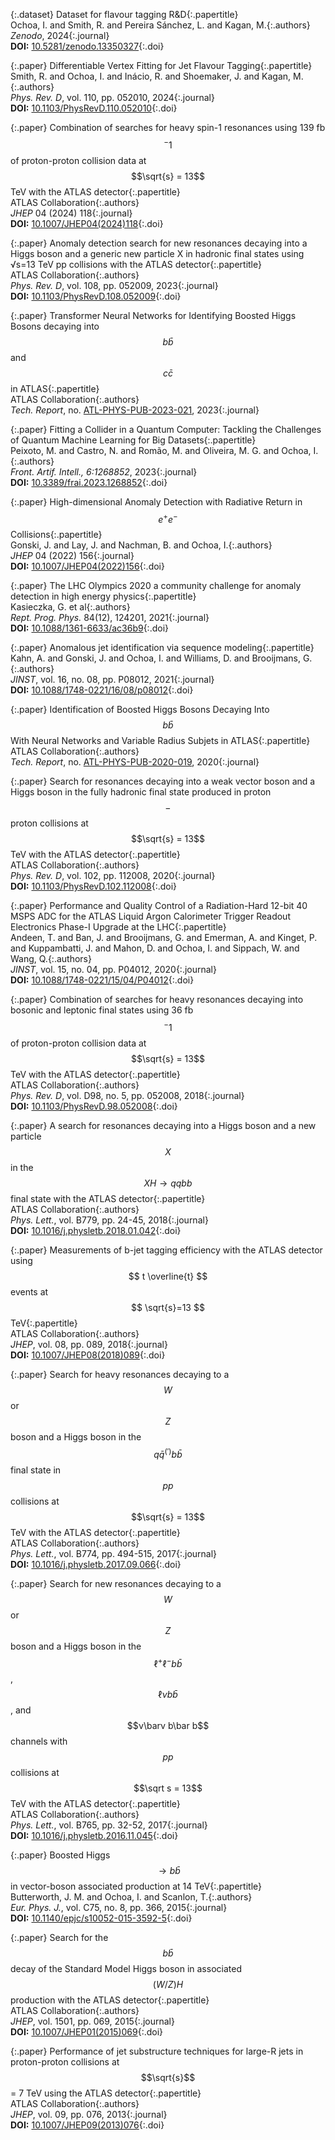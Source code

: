 {:.dataset}
<span>Dataset for flavour tagging R&D</span>{:.papertitle}  
<span>Ochoa, I. and Smith, R. and Pereira Sánchez, L. and Kagan, M.</span>{:.authors}  
<span>_Zenodo_, 2024</span>{:.journal}  
<span>**DOI:** [10.5281/zenodo.13350327](https://doi.org/10.5281/zenodo.13350327)</span>{:.doi}

{:.paper}
<span>Differentiable Vertex Fitting for Jet Flavour Tagging</span>{:.papertitle}  
<span>Smith, R. and Ochoa, I. and Inácio, R. and Shoemaker, J. and Kagan, M.</span>{:.authors}  
<span>_Phys. Rev. D_, vol. 110, pp. 052010, 2024</span>{:.journal}  
<span>**DOI:** [10.1103/PhysRevD.110.052010](https://journals.aps.org/prd/abstract/10.1103/PhysRevD.110.052010)</span>{:.doi}

{:.paper}
<span>Combination of searches for heavy spin-1 resonances using 139 fb$$^−1$$ of proton-proton collision data at $$\sqrt{s} = 13$$ TeV with the ATLAS detector</span>{:.papertitle}  
<span>ATLAS Collaboration</span>{:.authors}  
<span>_JHEP_ 04 (2024) 118</span>{:.journal}  
<span>**DOI:** [10.1007/JHEP04(2024)118](https://link.springer.com/article/10.1007/JHEP04(2024)118)</span>{:.doi}  

{:.paper}
<span> Anomaly detection search for new resonances decaying into a Higgs boson and a generic new particle X in hadronic final states using √s=13 TeV pp collisions with the ATLAS detector</span>{:.papertitle}  
<span>ATLAS Collaboration</span>{:.authors}  
<span>_Phys. Rev. D_, vol. 108, pp. 052009, 2023</span>{:.journal}  
<span>**DOI:** [10.1103/PhysRevD.108.052009](https://doi.org/10.1103/PhysRevD.108.052009)</span>{:.doi}  

{:.paper}
<span>Transformer Neural Networks for Identifying Boosted Higgs Bosons decaying into
$$b\bar{b}$$ and $$c\bar{c}$$ in ATLAS</span>{:.papertitle}  
<span>ATLAS Collaboration</span>{:.authors}  
<span>_Tech. Report_, no. [ATL-PHYS-PUB-2023-021](https://atlas.web.cern.ch/Atlas/GROUPS/PHYSICS/PUBNOTES/ATL-PHYS-PUB-2023-021/), 2023</span>{:.journal} 

{:.paper}
<span>Fitting a Collider in a Quantum Computer: Tackling the Challenges of Quantum Machine Learning for Big Datasets</span>{:.papertitle}  
<span>Peixoto, M. and Castro, N. and Romão, M. and Oliveira, M. G. and Ochoa, I. </span>{:.authors}  
<span>_Front. Artif. Intell., 6:1268852_, 2023</span>{:.journal}  
<span>**DOI:** [10.3389/frai.2023.1268852](https://doi.org/10.3389/frai.2023.1268852)</span>{:.doi}

{:.paper}
<span>High-dimensional Anomaly Detection with Radiative Return in $$e^{+}e^{-}$$ Collisions</span>{:.papertitle}  
<span>Gonski, J. and Lay, J. and Nachman, B. and Ochoa, I.</span>{:.authors}  
<span>_JHEP_ 04 (2022) 156</span>{:.journal}  
<span>**DOI:** [10.1007/JHEP04(2022)156](https://doi.org/10.1007/JHEP04%282022%29156)</span>{:.doi}

{:.paper}
<span>The LHC Olympics 2020 a community challenge for anomaly detection in high energy physics</span>{:.papertitle}  
<span>Kasieczka, G. et al</span>{:.authors}  
<span>_Rept. Prog. Phys._ 84(12), 124201, 2021</span>{:.journal}  
<span>**DOI:** [10.1088/1361-6633/ac36b9](https://doi.org/10.1088/1361-6633/ac36b9)</span>{:.doi}

{:.paper}
<span>Anomalous jet identification via sequence modeling</span>{:.papertitle}  
<span>Kahn, A. and Gonski, J. and Ochoa, I. and Williams, D. and Brooijmans, G.</span>{:.authors}  
<span>_JINST_, vol. 16, no. 08, pp. P08012, 2021</span>{:.journal}  
<span>**DOI:** [10.1088/1748-0221/16/08/p08012](https://doi.org/10.1088/1748-0221/16/08/p08012)</span>{:.doi}  

{:.paper}
<span>Identification of Boosted Higgs Bosons Decaying Into
$$b\bar{b}$$ With Neural Networks and Variable Radius Subjets
in ATLAS</span>{:.papertitle}  
<span>ATLAS Collaboration</span>{:.authors}  
<span>_Tech. Report_, no. [ATL-PHYS-PUB-2020-019](https://atlas.web.cern.ch/Atlas/GROUPS/PHYSICS/PUBNOTES/ATL-PHYS-PUB-2020-019/), 2020</span>{:.journal}  

{:.paper}
<span>Search for resonances decaying into a weak vector boson and a Higgs boson in the fully hadronic final state produced in proton$$-$$proton collisions at $$\sqrt{s} = 13$$ TeV with the ATLAS detector</span>{:.papertitle}  
<span>ATLAS Collaboration</span>{:.authors}  
<span>_Phys. Rev. D_, vol. 102, pp. 112008, 2020</span>{:.journal}  
<span>**DOI:** [10.1103/PhysRevD.102.112008](https://dx.doi.org/10.1103/PhysRevD.102.112008)</span>{:.doi}  

{:.paper}
<span>Performance and Quality Control of a Radiation-Hard 12-bit 40 MSPS ADC for the ATLAS Liquid Argon Calorimeter Trigger Readout Electronics Phase-I Upgrade at the LHC</span>{:.papertitle}  
<span>Andeen, T. and Ban, J. and Brooijmans, G. and Emerman, A.
and Kinget, P. and Kuppambatti, J. and Mahon, D. and
Ochoa, I. and Sippach, W. and Wang, Q.</span>{:.authors}  
<span>_JINST_, vol. 15, no. 04, pp. P04012, 2020</span>{:.journal}  
<span>**DOI:** [10.1088/1748-0221/15/04/P04012](https://dx.doi.org/10.1088/1748-0221/15/04/P04012)</span>{:.doi}  

{:.paper}
<span>Combination of searches for heavy resonances decaying
into bosonic and leptonic final states using
36 fb$$^-1$$ of proton-proton collision data at
$$\sqrt{s} = 13$$ TeV with the ATLAS detector</span>{:.papertitle}  
<span>ATLAS Collaboration</span>{:.authors}  
<span>_Phys. Rev. D_, vol. D98, no. 5, pp. 052008, 2018</span>{:.journal}  
<span>**DOI:** [10.1103/PhysRevD.98.052008](https://dx.doi.org/10.1103/PhysRevD.98.052008)</span>{:.doi}  

{:.paper}
<span>A search for resonances decaying into a Higgs boson and
a new particle $$X$$ in the $$XH \to qqbb$$ final state with
the ATLAS detector</span>{:.papertitle}  
<span>ATLAS Collaboration</span>{:.authors}  
<span>_Phys. Lett._, vol. B779, pp. 24-45, 2018</span>{:.journal}  
<span>**DOI:** [10.1016/j.physletb.2018.01.042](https://dx.doi.org/10.1016/j.physletb.2018.01.042)</span>{:.doi}  

{:.paper}
<span>Measurements of b-jet tagging efficiency with the ATLAS
detector using $$  t \overline{t} $$ events at $$ \sqrt{s}=13 $$
TeV</span>{:.papertitle}  
<span>ATLAS Collaboration</span>{:.authors}  
<span>_JHEP_, vol. 08, pp. 089, 2018</span>{:.journal}  
<span>**DOI:** [10.1007/JHEP08(2018)089](https://dx.doi.org/10.1007/JHEP08(2018)089)</span>{:.doi}  

{:.paper}
<span>Search for heavy resonances decaying to a $$W$$ or $$Z$$
boson and a Higgs boson in the
$$q\bar{q}^(\prime)b\bar{b}$$ final state in $$pp$$
collisions at $$\sqrt{s} = 13$$ TeV with the ATLAS
detector</span>{:.papertitle}  
<span>ATLAS Collaboration</span>{:.authors}  
<span>_Phys. Lett._, vol. B774, pp. 494-515, 2017</span>{:.journal}  
<span>**DOI:** [10.1016/j.physletb.2017.09.066](https://dx.doi.org/10.1016/j.physletb.2017.09.066)</span>{:.doi}  

{:.paper}
<span>Search for new resonances decaying to a $$W$$ or $$Z$$ boson
and a Higgs boson in the $$\ell^+ \ell^- b\bar b$$, $$\ell
ν b\bar b$$, and $$ν\barν b\bar b$$ channels with
$$pp$$ collisions at $$\sqrt s = 13$$ TeV with the ATLAS
detector</span>{:.papertitle}  
<span>ATLAS Collaboration</span>{:.authors}  
<span>_Phys. Lett._, vol. B765, pp. 32-52, 2017</span>{:.journal}  
<span>**DOI:** [10.1016/j.physletb.2016.11.045](https://dx.doi.org/10.1016/j.physletb.2016.11.045)</span>{:.doi}  

{:.paper}
<span>Boosted Higgs $$ \rightarrow  b\bar{b}$$ in vector-boson
associated production at 14 TeV</span>{:.papertitle}  
<span>Butterworth, J. M. and Ochoa, I. and Scanlon,
T.</span>{:.authors}  
<span>_Eur. Phys. J._, vol. C75, no. 8, pp. 366, 2015</span>{:.journal}  
<span>**DOI:** [10.1140/epjc/s10052-015-3592-5](https://dx.doi.org/10.1140/epjc/s10052-015-3592-5)</span>{:.doi}  

{:.paper}
<span>Search for the $$b\bar{b}$$ decay of the Standard Model
Higgs boson in associated $$(W/Z)H$$ production with the
ATLAS detector</span>{:.papertitle}  
<span>ATLAS Collaboration</span>{:.authors}  
<span>_JHEP_, vol. 1501, pp. 069, 2015</span>{:.journal}  
<span>**DOI:** [10.1007/JHEP01(2015)069](https://dx.doi.org/10.1007/JHEP01(2015)069)</span>{:.doi}  

{:.paper}
<span>Performance of jet substructure techniques for large-R
jets in proton-proton collisions at $$\sqrt{s}$$ = 7 TeV
using the ATLAS detector</span>{:.papertitle}  
<span>ATLAS Collaboration</span>{:.authors}  
<span>_JHEP_, vol. 09, pp. 076, 2013</span>{:.journal}  
<span>**DOI:** [10.1007/JHEP09(2013)076](https://dx.doi.org/10.1007/JHEP09(2013)076)</span>{:.doi}  
